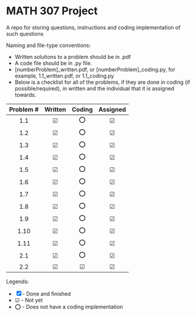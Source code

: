 # MATH 307 Project
A repo for storing questions, instructions and coding implementation of such questions

Naming and file-type conventions:
- Written solutions to a problem should be in .pdf
- A code file should be in .py file.
- [numberProblem]_written.pdf, or [numberProblem]_coding.py, for example, 1.1_written.pdf, or 1.1_coding.py
- Below is a checklist for all of the problems, if they are done in coding (if possible/required), in written and the individual that it is assigned towards.


| Problem # | Written | Coding | Assigned |
| :-------: | :-----: | :----: | :------: |
| 1.1 | &#x2611; | :o: | &#x2611; |
| 1.2 | &#x2611; | :o: | &#x2611; |
| 1.3 | &#x2611; | :o: | &#x2611; |
| 1.4 | &#x2611; | :o: | &#x2611; |
| 1.5 | &#x2611; | :o: | &#x2611; |
| 1.6 | &#x2611; | :o: | &#x2611; |
| 1.7 | &#x2611; | :o: | &#x2611; |
| 1.8 | &#x2611; | :o: | &#x2611; |
| 1.9 | &#x2611; | :o: | &#x2611; |
| 1.10 | &#x2611; | :o: | &#x2611; |
| 1.11 | &#x2611; | :o: | &#x2611; |
| 2.1 | &#x2611; | :o: | &#x2611; |
| 2.2 | &#x2611; | &#x2611; | &#x2611; |

Legends:
- &#x2612; - Done and finished
- &#x2611; - Not yet
- :o: - Does not have a coding implementation

